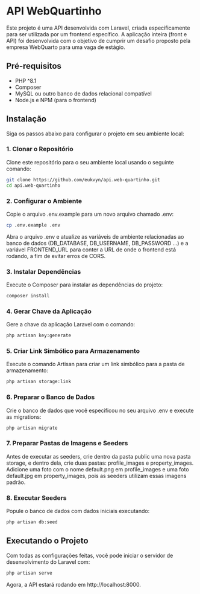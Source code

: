 # API WebQuartinho

Este projeto é uma API desenvolvida com Laravel, criada especificamente para ser utilizada por um frontend específico. A aplicação inteira (front e API) foi desenvolvida com o objetivo de cumprir um desafio proposto pela empresa WebQuarto para uma vaga de estágio.

## Pré-requisitos

- PHP ^8.1
- Composer
- MySQL ou outro banco de dados relacional compatível
- Node.js e NPM (para o frontend)

## Instalação

Siga os passos abaixo para configurar o projeto em seu ambiente local:

### 1. Clonar o Repositório

Clone este repositório para o seu ambiente local usando o seguinte comando:

```bash
git clone https://github.com/eukvyn/api.web-quartinho.git
cd api.web-quartinho
```

### 2. Configurar o Ambiente

Copie o arquivo .env.example para um novo arquivo chamado .env:

```bash
cp .env.example .env
```

Abra o arquivo .env e atualize as variáveis de ambiente relacionadas ao banco de dados (DB_DATABASE, DB_USERNAME, DB_PASSWORD ...) e a variável FRONTEND_URL para conter a URL de onde o frontend está rodando, a fim de evitar erros de CORS.

### 3. Instalar Dependências

Execute o Composer para instalar as dependências do projeto:

```bash
composer install
```

### 4. Gerar Chave da Aplicação

Gere a chave da aplicação Laravel com o comando:

```bash
php artisan key:generate
```

### 5. Criar Link Simbólico para Armazenamento

Execute o comando Artisan para criar um link simbólico para a pasta de armazenamento:

```bash
php artisan storage:link
```

### 6. Preparar o Banco de Dados

Crie o banco de dados que você especificou no seu arquivo .env e execute as migrations:

```bash
php artisan migrate
```

### 7. Preparar Pastas de Imagens e Seeders

Antes de executar as seeders, crie dentro da pasta public uma nova pasta storage, e dentro dela, crie duas pastas: profile_images e property_images. Adicione uma foto com o nome default.png em profile_images e uma foto default.jpg em property_images, pois as seeders utilizam essas imagens padrão.

### 8. Executar Seeders

Popule o banco de dados com dados iniciais executando:

```bash
php artisan db:seed
```

## Executando o Projeto

Com todas as configurações feitas, você pode iniciar o servidor de desenvolvimento do Laravel com:

```bash
php artisan serve
```
Agora, a API estará rodando em http://localhost:8000.

